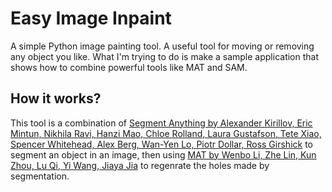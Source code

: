 # Easy Image Inpaint
A simple Python image painting tool. A useful tool for moving or removing any object you like. What I'm trying to do is make a sample application that shows how to combine powerful tools like MAT and SAM.

## How it works?
This tool is a combination of [Segment Anything by Alexander Kirillov, Eric Mintun, Nikhila Ravi, Hanzi Mao, Chloe Rolland, Laura Gustafson, Tete Xiao, Spencer Whitehead, Alex Berg, Wan-Yen Lo, Piotr Dollar, Ross Girshick](https://ai.meta.com/research/publications/segment-anything/) to segment an object in an image, then using [MAT by Wenbo Li, Zhe Lin, Kun Zhou, Lu Qi, Yi Wang, Jiaya Jia](https://arxiv.org/abs/2203.15270) to regenrate the holes made by segmentation.
